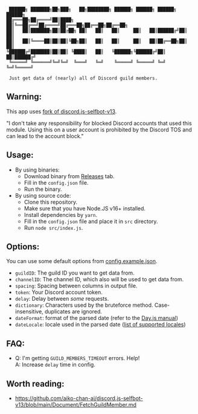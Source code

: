 ```
 ██████╗ ███████╗██╗███╗   ██╗████████╗ ██████╗ ██████╗ ██████╗ ██████╗ 
██╔═══██╗██╔════╝██║████╗  ██║╚══██╔══╝██╔════╝██╔═══██╗██╔══██╗██╔══██╗
██║   ██║███████╗██║██╔██╗ ██║   ██║   ██║     ██║   ██║██████╔╝██║  ██║
██║   ██║╚════██║██║██║╚██╗██║   ██║   ██║     ██║   ██║██╔══██╗██║  ██║
╚██████╔╝███████║██║██║ ╚████║   ██║   ╚██████╗╚██████╔╝██║  ██║██████╔╝
 ╚═════╝ ╚══════╝╚═╝╚═╝  ╚═══╝   ╚═╝    ╚═════╝ ╚═════╝ ╚═╝  ╚═╝╚═════╝
 
 Just get data of (nearly) all of Discord guild members.
```

## Warning:

This app uses [fork of discord.js-selfbot-v13](https://github.com/MrBoombastic/discord.js-selfbot-v13/tree/old-deps).

"I don't take any responsibility for blocked Discord accounts that used this module.
Using this on a user account is prohibited by the Discord TOS and can lead to the account block."

## Usage:

- By using binaries:
  - Download binary from [Releases](https://github.com/MrBoombastic/OSINTCord/releases) tab.
  - Fill in the `config.json` file.
  - Run the binary.
- By using source code:
  - Clone this repository.
  - Make sure that you have Node.JS v16+ installed.
  - Install dependencies by `yarn`.
  - Fill in the `config.json` file and place it in `src` directory.
  - Run `node src/index.js`.

## Options:

You can use some default options from [config.example.json](config.example.json).

- `guildID`: The guild ID you want to get data from.
- `channelID`: The channel ID, which also will be used to get data from.
- `spacing`: Spacing between columns in output file.
- `token`: Your Discord account token.
- `delay`: Delay between *some* requests.
- `dictionary`: Characters used by the bruteforce method. Case-insensitive, duplicates are ignored.
- `dateFormat`: format of the parsed date (refer to the [Day.js manual](https://day.js.org/docs/en/display/format))
- `dateLocale`: locale used in the parsed
  date ([list of supported locales](https://github.com/iamkun/dayjs/tree/dev/src/locale))

## FAQ:

- Q: I'm getting `GUILD_MEMBERS_TIMEOUT` errors. Help!<br>A: Increase `delay` time in config.

## Worth reading:

- https://github.com/aiko-chan-ai/discord.js-selfbot-v13/blob/main/Document/FetchGuildMember.md
